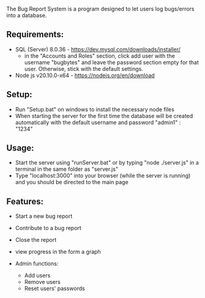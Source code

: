The Bug Report System is a program designed to let users log bugs/errors into a database. 

## Requirements: ##
- SQL (Server) 8.0.36 - https://dev.mysql.com/downloads/installer/
	- in the "Accounts and Roles" section, click add user with the username "bugbytes" and leave the password section empty for that user. Otherwise, stick with the default settings.
- Node js v20.10.0-x64 - https://nodejs.org/en/download

## Setup: ##

- Run "Setup.bat" on windows to install the necessary node files
- When starting the server for the first time the database will be created automatically with the default username and password "admin1" : "1234"

## Usage: ##
- Start the server using "runServer.bat" or by typing "node ./server.js" in a terminal in the same folder as "server.js"
- Type "localhost:3000" into your browser (while the server is running) and you should be directed to the main page

## Features: ##
- Start a new bug report
- Contribute to a bug report
- Close the report 
- view progress in the form a graph

- Admin functions:
	- Add users
	- Remove users
	- Reset users' passwords
